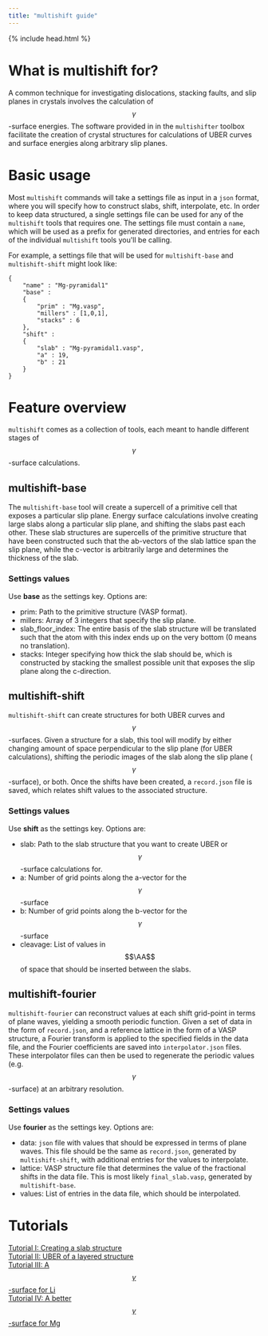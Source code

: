 ```yaml
---
title: "multishift guide"
---
```

{% include head.html %}


# What is multishift for?
A common technique for investigating dislocations, stacking faults, and slip planes in crystals involves the calculation of $$\gamma$$-surface energies.
The software provided in in the `multishifter` toolbox facilitate the creation of crystal structures for calculations of UBER curves and surface energies along arbitrary slip planes.

# Basic usage
Most `multishift` commands will take a settings file as input in a `json` format, where you will specify how to construct slabs, shift, interpolate, etc.
In order to keep data structured, a single settings file can be used for any of the `multishift` tools that requires one.
The settings file must contain a `name`, which will be used as a prefix for generated directories, and entries for each of the individual `multishift` tools you'll be calling.

For example, a settings file that will be used for `multishift-base` and `multishift-shift` might look like:

    {
        "name" : "Mg-pyramidal1"
        "base" :
        {
            "prim" : "Mg.vasp",
            "millers" : [1,0,1],
            "stacks" : 6
        },
        "shift" :
        {
            "slab" : "Mg-pyramidal1.vasp",
            "a" : 19,
            "b" : 21
        }
    }

# Feature overview
`multishift` comes as a collection of tools, each meant to handle different stages of $$\gamma$$-surface calculations.

## multishift-base
The `multishift-base` tool will create a supercell of a primitive cell that exposes a particular slip plane.
Energy surface calculations involve creating large slabs along a particular slip plane, and shifting the slabs past each other.
These slab structures are supercells of the primitive structure that have been constructed such that the ab-vectors of the slab lattice span the slip plane, while the c-vector is arbitrarily large and determines the thickness of the slab.

### Settings values
Use **base** as the settings key. Options are:
- prim: Path to the primitive structure (VASP format).
- millers: Array of 3 integers that specify the slip plane.
- slab_floor_index: The entire basis of the slab structure will be translated such that the atom with this index ends up on the very bottom (0 means no translation).
- stacks: Integer specifying how thick the slab should be, which is constructed by stacking the smallest possible unit that exposes the slip plane along the c-direction.

## multishift-shift
`multishift-shift` can create structures for both UBER curves and $$\gamma$$-surfaces.
Given a structure for a slab, this tool will modify by either changing amount of space perpendicular to the slip plane (for UBER calculations), shifting the periodic images of the slab along the slip plane ($$\gamma$$-surface), or both.
Once the shifts have been created, a `record.json` file is saved, which relates shift values to the associated structure.

### Settings values
Use **shift** as the settings key. Options are:
- slab: Path to the slab structure that you want to create UBER or $$\gamma$$-surface calculations for.
- a: Number of grid points along the a-vector for the $$\gamma$$-surface
- b: Number of grid points along the b-vector for the $$\gamma$$-surface
- cleavage: List of values in $$\AA$$ of space that should be inserted between the slabs.

## multishift-fourier
`multishift-fourier` can reconstruct values at each shift grid-point in terms of plane waves, yielding a smooth periodic function.
Given a set of data in the form of `record.json`, and a reference lattice in the form of a VASP structure, a Fourier transform is applied to the specified fields in the data file, and the Fourier coefficients are saved into `interpolator.json` files.
These interpolator files can then be used to regenerate the periodic values (e.g. $$\gamma$$-surface) at an arbitrary resolution.

### Settings values
Use **fourier** as the settings key. Options are:
- data: `json` file with values that should be expressed in terms of plane waves.
This file should be the same as `record.json`, generated by `multishift-shift`, with additional entries for the values to interpolate.
- lattice: VASP structure file that determines the value of the fractional shifts in the data file.
This is most likely `final_slab.vasp`, generated by `multishift-base`.
- values: List of entries in the data file, which should be interpolated.

# Tutorials
[Tutorial I: Creating a slab structure](./tutorials/i/)<br/>
[Tutorial II: UBER of a layered structure](./tutorials/ii/)<br/>
[Tutorial III: A $$\gamma$$-surface for Li](./tutorials/iii)<br/>
[Tutorial IV: A better $$\gamma$$-surface for Mg]()<br/>
